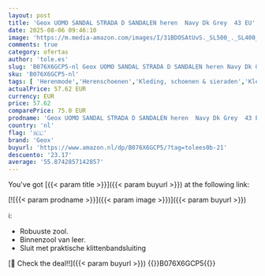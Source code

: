 ```yaml
---
layout: post
title: 'Geox UOMO SANDAL STRADA D SANDALEN heren  Navy Dk Grey  43 EU'
date: 2025-08-06 09:46:10
image: 'https://m.media-amazon.com/images/I/31BDOSAtUvS._SL500_._SL400_.jpg'
comments: true
category: ofertas
author: 'tole.es'
slug: 'B076X6GCP5-nl Geox UOMO SANDAL STRADA D SANDALEN heren Navy Dk Grey 43 EU'
sku: 'B076X6GCP5-nl'
tags: [ 'Herenmode','Herenschoenen','Kleding, schoenen & sieraden','Kleding, schoenen en sieraden','Sandalen heren','geox','🇳🇱', ]
actualPrice: 57.62 EUR
currency: EUR
price: 57.62
comparePrice: 75.0 EUR
prodname: 'Geox UOMO SANDAL STRADA D SANDALEN heren  Navy Dk Grey  43 EU'
country: 'nl'
flag: '🇳🇱'
brand: 'Geox'
buyurl: 'https://www.amazon.nl/dp/B076X6GCP5/?tag=tolees0b-21'
descuento: '23.17'
average: '55.8742857142857'
---
```


You've got [{{< param title >}}]({{< param buyurl >}}) at the following link:

[![{{< param prodname >}}]({{< param image >}})]({{< param buyurl >}})

ℹ️:

- Robuuste zool.
- Binnenzool van leer.
- Sluit met praktische klittenbandsluiting

[🛒 Check the deal!!]({{< param buyurl >}})
{{<world>}}B076X6GCP5{{</world>}}
